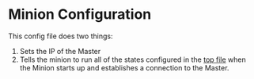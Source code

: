 # Minion Configuration

This config file does two things:

1. Sets the IP of the Master
2. Tells the minion to run all of the states configured in the [top
   file](https://github.com/terminalmage/talks/blob/master/2018-07-chipy/master/srv/salt/top.sls)
   when the Minion starts up and establishes a connection to the Master.
